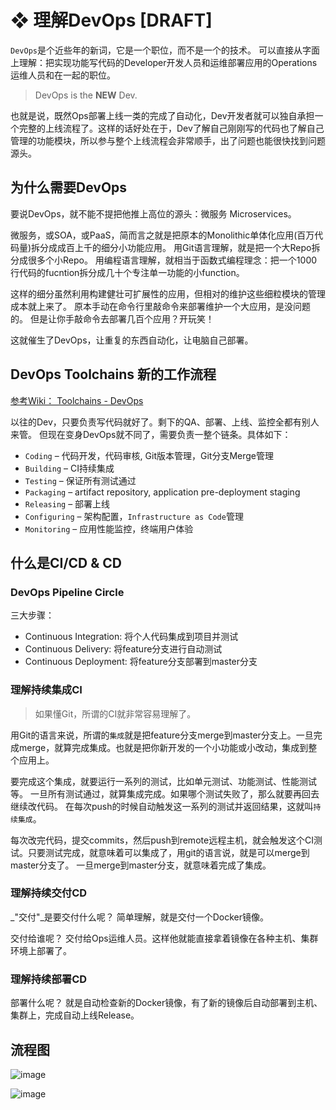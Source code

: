 # ❖ 理解DevOps [DRAFT]

`DevOps`是个近些年的新词，它是一个职位，而不是一个的技术。
可以直接从字面上理解：把实现功能写代码的Developer开发人员和运维部署应用的Operations运维人员和在一起的职位。

> DevOps is the **NEW** Dev. 

也就是说，既然Ops部署上线一类的完成了自动化，Dev开发者就可以独自承担一个完整的上线流程了。这样的话好处在于，Dev了解自己刚刚写的代码也了解自己管理的功能模块，所以参与整个上线流程会非常顺手，出了问题也能很快找到问题源头。


## 为什么需要DevOps

要说DevOps，就不能不提把他推上高位的源头：微服务 Microservices。

微服务，或SOA，或PaaS，简而言之就是把原本的Monolithic单体化应用(百万代码量)拆分成成百上千的细分小功能应用。
用Git语言理解，就是把一个大Repo拆分成很多个小Repo。
用编程语言理解，就相当于函数式编程理念：把一个1000行代码的fucntion拆分成几十个专注单一功能的小function。

这样的细分虽然利用构建健壮可扩展性的应用，但相对的维护这些细粒模块的管理成本就上来了。
原本手动在命令行里敲命令来部署维护一个大应用，是没问题的。
但是让你手敲命令去部署几百个应用？开玩笑！

这就催生了DevOps，让重复的东西自动化，让电脑自己部署。




## DevOps Toolchains 新的工作流程

[参考Wiki： Toolchains - DevOps](https://www.wikiwand.com/en/DevOps)

以往的Dev，只要负责写代码就好了。剩下的QA、部署、上线、监控全都有别人来管。
但现在变身DevOps就不同了，需要负责一整个链条。具体如下：
- `Coding` – 代码开发，代码审核, Git版本管理，Git分支Merge管理
- `Building` – CI持续集成
- `Testing` – 保证所有测试通过
- `Packaging` – artifact repository, application pre-deployment staging
- `Releasing` – 部署上线
- `Configuring` – 架构配置，`Infrastructure as Code`管理
- `Monitoring` – 应用性能监控，终端用户体验






## 什么是CI/CD & CD


### DevOps Pipeline Circle

三大步骤：
- Continuous Integration: 将个人代码集成到项目并测试
- Continuous Delivery: 将feature分支进行自动测试
- Continuous Deployment: 将feature分支部署到master分支


### 理解持续集成CI

> 如果懂Git，所谓的CI就非常容易理解了。

用Git的语言来说，所谓的`集成`就是把feature分支merge到master分支上。一旦完成merge，就算完成集成。也就是把你新开发的一个小功能或小改动，集成到整个应用上。

要完成这个集成，就要运行一系列的测试，比如单元测试、功能测试、性能测试等。
一旦所有测试通过，就算集成完成。如果哪个测试失败了，那么就要再回去继续改代码。
在每次push的时候自动触发这一系列的测试并返回结果，这就叫`持续集成`。

每次改完代码，提交commits，然后push到remote远程主机，就会触发这个CI测试。只要测试完成，就意味着可以集成了，用git的语言说，就是可以merge到master分支了。
一旦merge到master分支，就意味着完成了集成。


### 理解持续交付CD

_"交付"_是要交付什么呢？
简单理解，就是交付一个Docker镜像。

交付给谁呢？
交付给Ops运维人员。这样他就能直接拿着镜像在各种主机、集群环境上部署了。


### 理解持续部署CD

部署什么呢？
就是自动检查新的Docker镜像，有了新的镜像后自动部署到主机、集群上，完成自动上线Release。




## 流程图

![image](https://user-images.githubusercontent.com/14041622/54485982-cce32300-48bc-11e9-9bdd-61e6db5dd218.png)

![image](https://user-images.githubusercontent.com/14041622/54485990-fa2fd100-48bc-11e9-97c4-3a651251ca1b.png)


